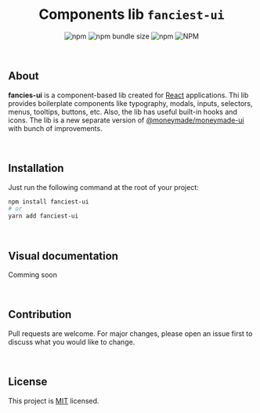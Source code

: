 <h1 align="center">Components lib <code>fanciest-ui</code></h1>

<p align="center">
  <img alt="npm" src="https://img.shields.io/npm/v/fanciest-ui?color=yellow" />
  <img alt="npm bundle size" src="https://img.shields.io/bundlephobia/minzip/fanciest-ui?label=size" />
  <img alt="npm" src="https://img.shields.io/npm/dt/fanciest-ui" />
  <img alt="NPM" src="https://img.shields.io/npm/l/fanciest-ui" />
</p>
<p>&nbsp;</p>

## About

**fancies-ui** is a component-based lib created for [React](https://reactjs.org) applications. Thi lib provides boilerplate components like typography, modals, inputs, selectors, menus, tooltips, buttons, etc. Also, the lib has useful built-in hooks and icons. The lib is a new separate version of [@moneymade/moneymade-ui](https://www.npmjs.com/package/@moneymade/moneymade-ui) with bunch of improvements.

<p>&nbsp;</p>

## Installation

Just run the following command at the root of your project:

```bash
npm install fanciest-ui
# or
yarn add fanciest-ui
```

<p>&nbsp;</p>

## Visual documentation

Comming soon

<p>&nbsp;</p>

## Contribution

Pull requests are welcome. For major changes, please open an issue first to discuss what you would like to change.

<p>&nbsp;</p>

## License

This project is [MIT](https://choosealicense.com/licenses/mit/) licensed.

